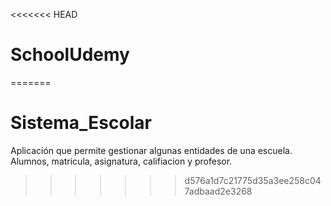 <<<<<<< HEAD
# SchoolUdemy
=======
# Sistema_Escolar
Aplicación que permite gestionar algunas entidades de una escuela. Alumnos, matricula, asignatura, califiacion y profesor.
>>>>>>> d576a1d7c21775d35a3ee258c047adbaad2e3268
